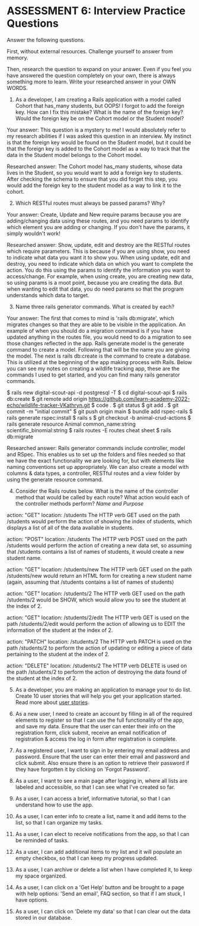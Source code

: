 # ASSESSMENT 6: Interview Practice Questions

Answer the following questions.

First, without external resources. Challenge yourself to answer from memory.

Then, research the question to expand on your answer. Even if you feel you have answered the question completely on your own, there is always something more to learn. Write your researched answer in your OWN WORDS.


1. As a developer, I am creating a Rails application with a model called Cohort that has_many students, but OOPS! I forgot to add the foreign key. How can I fix this mistake? What is the name of the foreign key? Would the foreign key be on the Cohort model or the Student model?

Your answer: This question is a mystery to me! I would absolutely refer to my research abilities if I was asked this question in an interview. My instinct is that the foreign key would be found on the Student model, but it could be that the foreign key is added to the Cohort model as a way to track that the data in the Student model belongs to the Cohort model.

Researched answer: The Cohort model has_many students, whose data lives in the Student, so you would want to add a foreign key to students. After checking the schema to ensure that you did forget this step, you would add the foreign key to the student model as a way to link it to the cohort. 


2. Which RESTful routes must always be passed params? Why?

Your answer: Create, Update and New require params because you are adding/changing data using these routes, and you need params to identify which element you are adding or changing. If you don't have the params, it simply wouldn't work!

Researched answer: Show, update, edit and destroy are the RESTful routes which require parameters. This is because if you are using show, you need to indicate what data you want it to show you. When using update, edit and destroy, you need to indicate which data on which you want to complete the action. You do this using the params to identify the information you want to access/change. For example, when using create, you are creating new data, so using params is a moot point, because you are creating the data. But when wanting to edit that data, you do need params so that the program understands which data to target.

3. Name three rails generator commands. What is created by each?

Your answer: The first that comes to mind is 'rails db:migrate', which migrates changes so that they are able to be visible in the application. An example of when you should do a migration command is if you have updated anything in the routes file, you would need to do a migration to see those changes reflected in the app. Rails generate model is the generate command to create a model. Following that will be the name you are giving the model. The next is rails db:create is the command to create a database. This is utilized at the beginning of the app making process with Rails. Below you can see my notes on creating a wildlife tracking app, these are the commands I used to get started, and you can find many rails generator commands.

$ rails new digital-scout-api -d postgresql -T
$ cd digital-scout-api
$ rails db:create
$ git remote add origin https://github.com/learn-academy-2022-echo/wildlife-tracker-VKathryn.git
$ code .
$ git status
$ git add .
$ git commit -m "initial commit"
$ git push origin main
$ bundle add rspec-rails
$ rails generate rspec:install
$ rails s
$ git checkout -b animal-crud-actions
$ rails generate resource Animal common_name:string scientific_binomial:string
$ rails routes -E     routes cheat sheet
$ rails db:migrate

Researched answer: Rails generator commands include controller, model and RSpec. This enables us to set up the folders and files needed so that we have the exact functionality we are looking for, but with elements like naming conventions set up appropriately. We can also create a model with columns & data types, a controller, RESTful routes and a view folder by using the generate resource command. 

4. Consider the Rails routes below. What is the name of the controller method that would be called by each route? What action would each of the controller methods perform? *Name and Purpose*

action: "GET" location: /students The HTTP verb GET used on the path /students would perform the action of showing the index of students, which displays a list of all of the data available in students.

action: "POST" location: /students The HTTP verb POST used on the path /students would perform the action of creating a new data set, so assuming that /students contains a list of names of students, it would create a new student name. 

action: "GET" location: /students/new The HTTP verb GET used on the path /students/new would return an HTML form for creating a new student name (again, assuming that /students contains a list of names of students)

action: "GET" location: /students/2 The HTTP verb GET used on the path /students/2 would be SHOW, which would allow you to see the student at the index of 2. 

action: "GET" location: /students/2/edit The HTTP verb GET is used on the path /students/2/edit would perform the action of allowing us to EDIT the information of the student at the index of 2.

action: "PATCH" location: /students/2 The HTTP verb PATCH is used on the path /students/2 to perform the action of updating or editing a piece of data pertaining to the student at the index of 2.

action: "DELETE" location: /students/2 The HTTP verb DELETE is used on the path /students/2 to perform the action of destroying the data found of the student at the index of 2.

5. As a developer, you are making an application to manage your to do list. Create 10 user stories that will help you get your application started. Read more about [user stories](https://www.atlassian.com/agile/project-management/user-stories).

1. As a new user, I need to create an account by filling in all of the required elements to register so that I can use the full functionality of the app, and save my data. Ensure that the user can enter their info on the registration form, click submit, receive an email notification of registration & access the log in form after registration is complete.
2. As a registered user, I want to sign in by entering my email address and password. 
Ensure that the user can enter their email and password and click submit. Also ensure there is an option to retrieve their password if they have forgotten it by clicking on 'Forgot Password'.
3. As a user, I want to see a main page after logging in, where all lists are labeled and accessible, so that I can see what I've created so far. 
4. As a user, I can access a brief, informative tutorial, so that I can understand how to use the app.
5. As a user, I can enter info to create a list, name it and add items to the list, so that I can organize my tasks.
6. As a user, I can elect to receive notifications from the app, so that I can be reminded of tasks.
7. As a user, I can add additional items to my list and it will populate an empty checkbox, so that I can keep my progress updated.
8. As a user, I can archive or delete a list when I have completed it, to keep my space organized.
9. As a user, I can click on a 'Get Help' button and be brought to a page with help options: 'Send an email', FAQ section, so that if I am stuck, I have options.
10. As a user, I can click on 'Delete my data' so that I can clear out the data stored in our database. 
